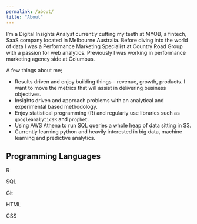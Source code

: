 ```yaml
---
permalink: /about/
title: "About"
---
```


I’m a Digital Insights Analyst currently cutting my teeth at MYOB, a fintech, SaaS company located in Melbourne Australia. Before diving into the world of data I was a Performance Marketing Specialist at Country Road Group with a passion for web analytics. Previously I was working in performance marketing agency side at Columbus.

A few things about me;

* Results driven and enjoy building things – revenue, growth, products. I want to move the metrics that will assist in delivering business objectives.
* Insights driven and approach problems with an analytical and experimental based methodology.
* Enjoy statistical programming (R) and regularly use libraries such as `googleanalyticsR` and `prophet`.
* Using AWS Athena to run SQL queries a whole heap of data sitting in S3.
* Currently learning python and heavily interested in big data, machine learning and predictive analytics.

## Programming Languages

<i class="fab fa-r-project"></i> R

<i class="fas fa-database"></i> SQL

<i class="fab fa-git-alt"></i> Git

<i class="fab fa-html5"></i> HTML

<i class="fab fa-css3-alt"></i> CSS
